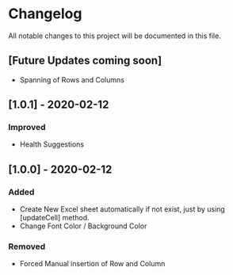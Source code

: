 # Changelog
All notable changes to this project will be documented in this file.

## [Future Updates coming soon]
- Spanning of Rows and Columns

## [1.0.1] - 2020-02-12
### Improved
- Health Suggestions

## [1.0.0] - 2020-02-12
### Added
- Create New Excel sheet automatically if not exist, just by using [updateCell] method.
- Change Font Color / Background Color

### Removed
- Forced Manual insertion of Row and Column